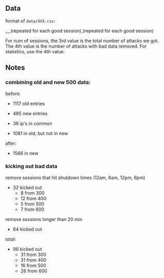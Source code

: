 ## Data
format of `data/XXX.csv`:

<log directory>,<ip address>,<num sessions with none removed>,<num sessions with bad data removed>,<seconds>(repeated for each good session),<commands run>(repeated for each good session)

For num of sessions, the 3rd value is the total number of attacks we got. The 4th value is the number of attacks with bad data removed. For statistics, use the 4th value.

## Notes

### combining old and new 500 data:
before:
- 1117 old entries
- 485 new entries

- 36 ip's in common
- 1081 in old, but not in new

after:
- 1566 in new

### kicking out bad data
remove sessions that hit shutdown times (12am, 6am, 12pm, 6pm)
- 32 kicked out
  - 8 from 300
  - 12 from 400
  - 5 from 500
  - 7 from 600

remove sessions longer than 20 min
- 64 kicked out

total:
- 96 kicked out
  - 31 from 300
  - 31 from 400
  - 16 from 500
  - 26 from 600
